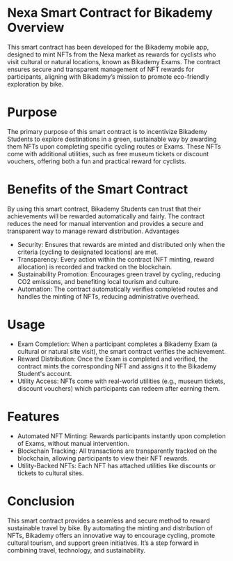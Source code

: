 # Nexa Smart Contract for Bikademy Overview
This smart contract has been developed for the Bikademy mobile app, designed to mint NFTs from the Nexa market as rewards for cyclists who visit cultural or natural locations, known as Bikademy Exams. The contract ensures secure and transparent management of NFT rewards for participants, aligning with Bikademy’s mission to promote eco-friendly exploration by bike.

# Purpose

The primary purpose of this smart contract is to incentivize Bikademy Students to explore destinations in a green, sustainable way by awarding them NFTs upon completing specific cycling routes or Exams. These NFTs come with additional utilities, such as free museum tickets or discount vouchers, offering both a fun and practical reward for cyclists.

# Benefits of the Smart Contract

By using this smart contract, Bikademy Students can trust that their achievements will be rewarded automatically and fairly. The contract reduces the need for manual intervention and provides a secure and transparent way to manage reward distribution.
Advantages
- Security: Ensures that rewards are minted and distributed only when the criteria (cycling to designated locations) are met.
- Transparency: Every action within the contract (NFT minting, reward allocation) is recorded and tracked on the blockchain.
- Sustainability Promotion: Encourages green travel by cycling, reducing CO2 emissions, and benefiting local tourism and culture.
- Automation: The contract automatically verifies completed routes and handles the minting of NFTs, reducing administrative overhead.

# Usage

- Exam Completion: When a participant completes a Bikademy Exam (a cultural or natural site visit), the smart contract verifies the achievement.
- Reward Distribution: Once the Exam is completed and verified, the contract mints the corresponding NFT and assigns it to the Bikademy Student's account.
- Utility Access: NFTs come with real-world utilities (e.g., museum tickets, discount vouchers) which participants can redeem after earning them.

# Features

- Automated NFT Minting: Rewards participants instantly upon completion of Exams, without manual intervention.
- Blockchain Tracking: All transactions are transparently tracked on the blockchain, allowing participants to view their NFT rewards.
- Utility-Backed NFTs: Each NFT has attached utilities like discounts or tickets to cultural sites.

# Conclusion

This smart contract provides a seamless and secure method to reward sustainable travel by bike. By automating the minting and distribution of NFTs, Bikademy offers an innovative way to encourage cycling, promote cultural tourism, and support green initiatives. It’s a step forward in combining travel, technology, and sustainability.
